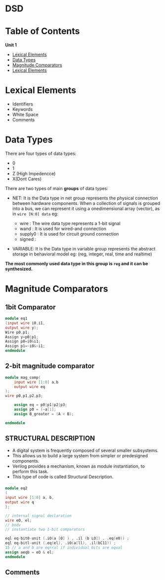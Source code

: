 # DSD

# Table of Contents
**Unit 1**
+ [Lexical Elements](lexical-elements)
+ [Data Types](data-types)
+ [Magnitude Comparators](magnitude-comparators)
+ [Lexical Elements](lexical-elements)
  
# Lexical Elements
- Identifiers
- Keywords
- White Space
- Comments
  
# Data Types
There are four types of data types: 
- 0
- 1
- Z (High Impedencce)
- X(Dont Cares)

There are two types of main **groups** of data types:

* NET: It is the Data type in net group represents the physical connection between hardware components. When a collection of signals is grouped into a bus, we can represent it using a onedimensional array (vector), as in ```wire [N:0] data```
eg:
  - wire : The wire data type represents a 1-bit signal
  - wand : It is used for wired-and connection
  - supply0 : It is used for circuit ground connection
  - signed :
  

* VARIABLE: It is the Data type in variable group represents the abstract storage in behavioral model
eg: (reg, integer, real, time and realtime)

**The most commonly used data type in this group is ```reg``` and it can be synthesized.**

# Magnitude Comparators

## 1bit Comparator

```v
module eq1
(input wire i0,i1,
output wire y);
Wire p0,p1;
Assign y=p0|p1;
Assign p0=i0&i1;
Assign p1=~i0&~i1;
endmodule
```

## 2-bit magnitude comparator

```v
module mag_comp(
    input wire [1:0] a,b
    output wire eq
);
wire p0,p1,p2,p3;

    assign eq = p0|p1|p2|p3;
    assign p0 = (~a[1];
    assign B_greater = (A < B);

endmodule

```

## STRUCTURAL DESCRIPTION 
- A digital system is frequently composed of several smaller subsystems.
- This allows us to build a large system from simpler or predesigned components.
- Verilog provides a mechanism, known as module instantiation, to perform this task.
- This type of code is called Structural Description. 

### 
```v
module eq2
(
input wire [1:0] a, b,
output wire q
};

// internal signal declaration
wire eO, el;
// bodv
// instantiate two 1-bit comparators

eql eq-bit0-unit (.iO(a [O] ) , .il (b LO]) , .eq(e0)) ;
eql eq-bitl-unit (.eq(el), .iO(a[ll), .il(bC11)) ;
15 // a and b are eqrral if individual bits are equal
assign aeqb = eO & el;
endmodule 
```

## Comments
